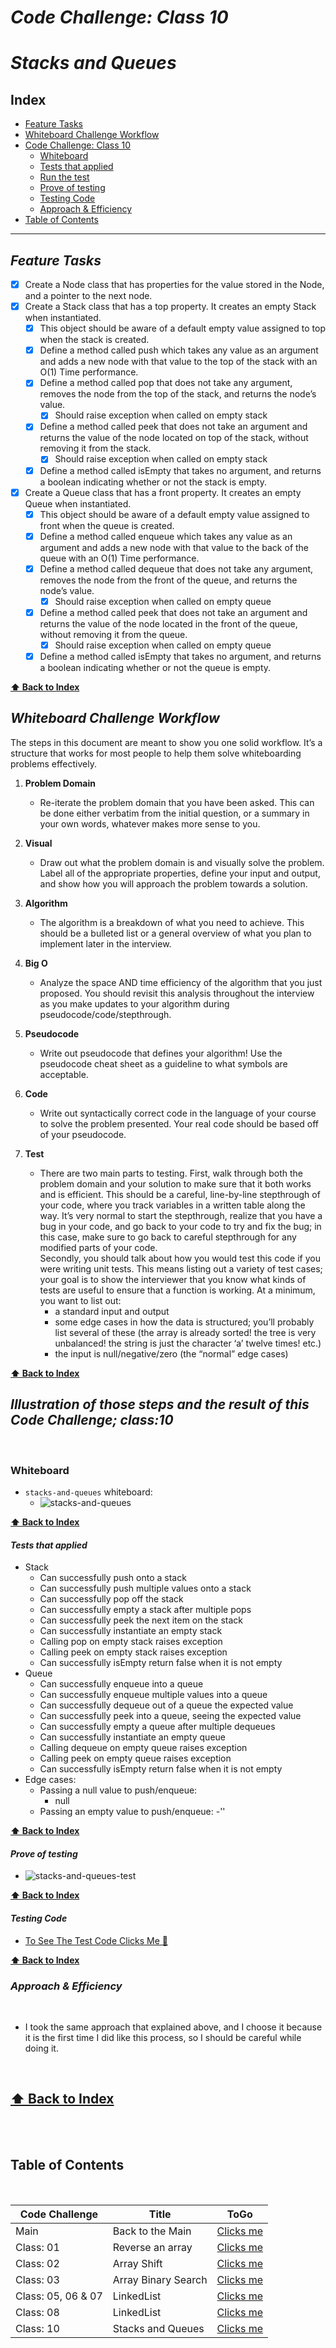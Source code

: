 # ***Code Challenge: Class 10***

# ***Stacks and Queues***

## Index

- [Feature Tasks](#Feature-Tasks)
- [Whiteboard Challenge Workflow](#Whiteboard-Challenge-Workflow)
- [Code Challenge: Class 10](#Illustration-of-those-steps-and-the-result-of-this-Code-Challenge;-class-10)
  - [Whiteboard](#Whiteboard)
  - [Tests that applied](#Tests-that-applied)
  - [Run the test](#Run-the-test)
  - [Prove of testing](#Prove-of-testing)
  - [Testing Code](#Testing-Code)
  - [Approach & Efficiency](#Approach-&-Efficiency)
- [Table of Contents](#Table-of-Contents)

---

## ***Feature Tasks***


- [x] Create a Node class that has properties for the value stored in the Node, and a pointer to the next node.
- [x] Create a Stack class that has a top property. It creates an empty Stack when instantiated.
    - [x] This object should be aware of a default empty value assigned to top when the stack is created.
    - [x] Define a method called push which takes any value as an argument and adds a new node with that value to the top of the stack with an O(1) Time performance.
    - [x] Define a method called pop that does not take any argument, removes the node from the top of the stack, and returns the node’s value.
        - [x] Should raise exception when called on empty stack
    - [x] Define a method called peek that does not take an argument and returns the value of the node located on top of the stack, without removing it from the stack.
        - [x] Should raise exception when called on empty stack
    - [x] Define a method called isEmpty that takes no argument, and returns a boolean indicating whether or not the stack is empty.
- [x] Create a Queue class that has a front property. It creates an empty Queue when instantiated.
    - [x] This object should be aware of a default empty value assigned to front when the queue is created.
    - [x] Define a method called enqueue which takes any value as an argument and adds a new node with that value to the back of the queue with an O(1) Time performance.
    - [x] Define a method called dequeue that does not take any argument, removes the node from the front of the queue, and returns the node’s value.
        - [x] Should raise exception when called on empty queue
    - [x] Define a method called peek that does not take an argument and returns the value of the node located in the front of the queue, without removing it from the queue.
        - [x] Should raise exception when called on empty queue
    - [x] Define a method called isEmpty that takes no argument, and returns a boolean indicating whether or not the queue is empty.

**[⬆ Back to Index](#index)**

## ***Whiteboard Challenge Workflow***

The steps in this document are meant to show you one solid workflow. It’s a structure that works for most people to help them solve whiteboarding problems effectively.

1. **Problem Domain**
    - Re-iterate the problem domain that you have been asked. This can be done either verbatim from the initial question, or a summary in your own words, whatever makes more sense to you.

2. **Visual**
    - Draw out what the problem domain is and visually solve the problem. Label all of the appropriate properties, define your input and output, and show how you will approach the problem towards a solution.

3. **Algorithm**
    - The algorithm is a breakdown of what you need to achieve. This should be a bulleted list or a general overview of what you plan to implement later in the interview.

4. **Big O**
    - Analyze the space AND time efficiency of the algorithm that you just proposed. You should revisit this analysis throughout the interview as you make updates to your algorithm during pseudocode/code/stepthrough.

5. **Pseudocode**
    - Write out pseudocode that defines your algorithm! Use the pseudocode cheat sheet as a guideline to what symbols are acceptable.

6. **Code**
    - Write out syntactically correct code in the language of your course to solve the problem presented. Your real code should be based off of your pseudocode.

7. **Test**
    - There are two main parts to testing. First, walk through both the problem domain and your solution to make sure that it both works and is efficient. This should be a careful, line-by-line stepthrough of your code, where you track variables in a written table along the way. It’s very normal to start the stepthrough, realize that you have a bug in your code, and go back to your code to try and fix the bug; in this case, make sure to go back to careful stepthrough for any modified parts of your code. <br> Secondly, you should talk about how you would test this code if you were writing unit tests. This means listing out a variety of test cases; your goal is to show the interviewer that you know what kinds of tests are useful to ensure that a function is working. At a minimum, you want to list out:
        - a standard input and output
        - some edge cases in how the data is structured; you’ll probably list several of these (the array is already sorted! the tree is very unbalanced! the string is just the character ‘a’ twelve times! etc.)
        - the input is null/negative/zero (the “normal” edge cases)

**[⬆ Back to Index](#index)**

## ***Illustration of those steps and the result of this Code Challenge; class:10***

<br>

### **Whiteboard**

- `stacks-and-queues` whiteboard:
  - ![stacks-and-queues](../../../assets/stacks-and-queue.jpg)

**[⬆ Back to Index](#index)**

#### ***Tests that applied***
- Stack
    - Can successfully push onto a stack
    - Can successfully push multiple values onto a stack
    - Can successfully pop off the stack
    - Can successfully empty a stack after multiple pops
    - Can successfully peek the next item on the stack
    - Can successfully instantiate an empty stack
    - Calling pop on empty stack raises exception
    - Calling peek on empty stack raises exception
    - Can successfully isEmpty return false when it is not empty
- Queue
    - Can successfully enqueue into a queue
    - Can successfully enqueue multiple values into a queue
    - Can successfully dequeue out of a queue the expected value
    - Can successfully peek into a queue, seeing the expected value
    - Can successfully empty a queue after multiple dequeues
    - Can successfully instantiate an empty queue
    - Calling dequeue on empty queue raises exception
    - Calling peek on empty queue raises exception
    - Can successfully isEmpty return false when it is not empty
- Edge cases:
  - Passing a null value to push/enqueue:
    - null
  - Passing an empty value to push/enqueue:
    -''



**[⬆ Back to Index](#index)**

#### ***Prove of testing***


- ![stacks-and-queues-test](../../../assets/stacks-and-queues-test.PNG)

**[⬆ Back to Index](#index)**

#### ***Testing Code***


- [To See The Test Code Clicks Me 🧪](../../../__test__/stacks-and-queues.test.js)

**[⬆ Back to Index](#index)**

### ***Approach & Efficiency***

<br>

- I took the same approach that explained above, and I choose it because it is the first time I did like this process, so I should be careful while doing it.

<br>

**[⬆ Back to Index](#index)**
---

<br>

<br>

## Table of Contents

<br>

|  **Code Challenge** </span> |  **Title**  |   **ToGo** |
| ----------- | ----------- | ----------- |
| Main | Back to the Main | [Clicks me](../../../README.md) |
| Class: 01 | Reverse an array | [Clicks me](../../Challenges/array-reverse/README.md) |
| Class: 02 | Array Shift | [Clicks me](../../Challenges/array-shift/README.md) |
| Class: 03 | Array Binary Search | [Clicks me](../../Challenges/array-binary-search/README.md) |
| Class: 05, 06 & 07 | LinkedList | [Clicks me](../../Challenges/README.md) |
| Class: 08| LinkedList | [Clicks me](../../Challenges/README.md) |
| Class: 10| Stacks and Queues | [Clicks me](README.md) |